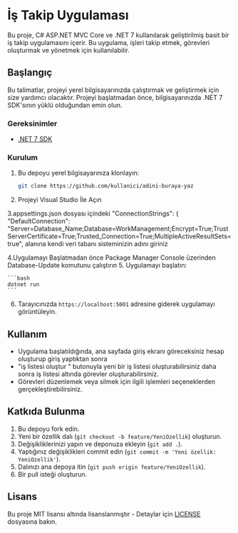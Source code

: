 # İş Takip Uygulaması

Bu proje, C# ASP.NET MVC Core ve .NET 7 kullanılarak geliştirilmiş basit bir iş takip uygulamasını içerir. Bu uygulama, işleri takip etmek, görevleri oluşturmak ve yönetmek için kullanılabilir.

## Başlangıç

Bu talimatlar, projeyi yerel bilgisayarınızda çalıştırmak ve geliştirmek için size yardımcı olacaktır. Projeyi başlatmadan önce, bilgisayarınızda .NET 7 SDK'sının yüklü olduğundan emin olun.

### Gereksinimler

- [.NET 7 SDK](https://dotnet.microsoft.com/download)
  


### Kurulum

1. Bu depoyu yerel bilgisayarınıza klonlayın:

    ```bash
    git clone https://github.com/kullanici/adini-buraya-yaz
    ```

2. Projeyi Visual Studio İle Açın

3.appsettings.json dosyası içindeki "ConnectionStrings": {
  "DefaultConnection": "Server=Database_Name;Database=WorkManagement;Encrypt=True;TrustServerCertificate=True;Trusted_Connection=True;MultipleActiveResultSets=true",
  alanına kendi veri tabanı sisteminizin adını giriniz

4.Uygulamayı Başlatmadan önce Package Manager Console üzerinden Database-Update komutunu çalıştırın
5. Uygulamayı başlatın:

    ```bash
    dotnet run
    ```

6. Tarayıcınızda `https://localhost:5001` adresine giderek uygulamayı görüntüleyin.

## Kullanım

- Uygulama başlatıldığında, ana sayfada giriş ekranı göreceksiniz hesap oluşturup giriş yaptıktan sonra 
- "iş listesi oluştur " butonuyla yeni bir iş listesi oluşturabilirsiniz daha sonra iş listesi altında görevler oluşturabilirsiniz.
- Görevleri düzenlemek veya silmek için ilgili işlemleri seçeneklerden gerçekleştirebilirsiniz.

## Katkıda Bulunma

1. Bu depoyu fork edin.
2. Yeni bir özellik dalı (`git checkout -b feature/YeniOzellik`) oluşturun.
3. Değişikliklerinizi yapın ve deponuza ekleyin (`git add .`).
4. Yaptığınız değişiklikleri commit edin (`git commit -m 'Yeni özellik: YeniOzellik'`).
5. Dalınızı ana depoya itin (`git push origin feature/YeniOzellik`).
6. Bir pull isteği oluşturun.

## Lisans

Bu proje MIT lisansı altında lisanslanmıştır - Detaylar için [LICENSE](LICENSE) dosyasına bakın.
